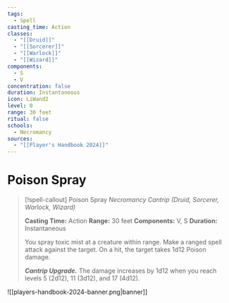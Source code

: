 ```yaml
---
tags:
  - Spell
casting_time: Action
classes:
  - "[[Druid]]"
  - "[[Sorcerer]]"
  - "[[Warlock]]"
  - "[[Wizard]]"
components:
  - S
  - V
concentration: false
duration: Instantaneous
icon: LiWand2
level: 0
range: 30 feet
ritual: false
schools:
  - Necromancy
sources:
  - "[[Player's Handbook 2024]]"
---
```


# Poison Spray

>[!spell-callout] Poison Spray
>_Necromancy Cantrip (Druid, Sorcerer, Warlock, Wizard)_
>
>**Casting Time:** Action
>**Range:** 30 feet
>**Components:** V, S
>**Duration:** Instantaneous
>
>You spray toxic mist at a creature within range. Make a ranged spell attack against the target. On a hit, the target takes 1d12 Poison damage.
>
>**_Cantrip Upgrade._** The damage increases by 1d12 when you reach levels 5 (2d12), 11 (3d12), and 17 (4d12).


![[players-handbook-2024-banner.png|banner]]

